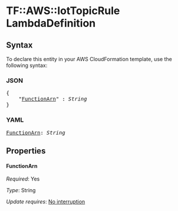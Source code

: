 # TF::AWS::IotTopicRule LambdaDefinition

## Syntax

To declare this entity in your AWS CloudFormation template, use the following syntax:

### JSON

<pre>
{
    "<a href="#functionarn" title="FunctionArn">FunctionArn</a>" : <i>String</i>
}
</pre>

### YAML

<pre>
<a href="#functionarn" title="FunctionArn">FunctionArn</a>: <i>String</i>
</pre>

## Properties

#### FunctionArn

_Required_: Yes

_Type_: String

_Update requires_: [No interruption](https://docs.aws.amazon.com/AWSCloudFormation/latest/UserGuide/using-cfn-updating-stacks-update-behaviors.html#update-no-interrupt)

